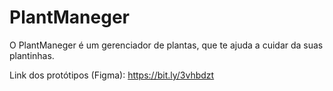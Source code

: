 # PlantManeger

O PlantManeger é um gerenciador de plantas, que te ajuda a cuidar da suas plantinhas.

Link dos protótipos (Figma): https://bit.ly/3vhbdzt
